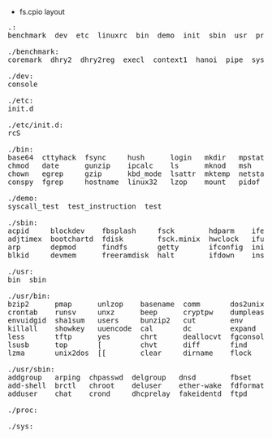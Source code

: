 
* fs.cpio layout

<pre>
.:
benchmark  dev  etc  linuxrc  bin  demo  init  sbin  usr  proc  sys

./benchmark:
coremark  dhry2  dhry2reg  execl  context1  hanoi  pipe  syscall

./dev:
console

./etc:
init.d

./etc/init.d:
rcS

./bin:
base64  cttyhack  fsync     hush      login   mkdir   mpstat   pipe_progress  rpm    stat  true   cat     cpio   dumpkmap  fdflush  iostat    more        nice  rm            tar     dnsdomainname  run-parts  busybox
chmod   date      gunzip    ipcalc    ls      mknod   msh      printenv       sed    stty  uname  chattr  dd     echo      getopt   kill      mountpoint  ping  scriptreplay  umount  ln             touch
chown   egrep     gzip      kbd_mode  lsattr  mktemp  netstat  reformime      sh     su    vi     chgrp   df     ed        grep     linux64   mt          ps    setarch       usleep  ping6          watch
conspy  fgrep     hostname  linux32   lzop    mount   pidof    rmdir          sleep  sync  ash    cp      dmesg  false     ionice   makemime  mv          pwd   setserial     catv    rev            zcat

./demo:
syscall_test  test_instruction  test

./sbin:
acpid     blockdev    fbsplash     fsck        hdparm    ifenslave  ip       iprule    logread   man      mkfs.ext2   modinfo     poweroff     route       start-stop-daemon  switch_root  udhcpc
adjtimex  bootchartd  fdisk        fsck.minix  hwclock   ifup       ipaddr   iptunnel  losetup   mdev     mkfs.minix  modprobe    raidautorun  runlevel    sulogin            sysctl       vconfig
arp       depmod      findfs       getty       ifconfig  init       iplink   klogd     lsmod     mkdosfs  mkfs.vfat   nameif      reboot       setconsole  swapoff            syslogd      watchdog
blkid     devmem      freeramdisk  halt        ifdown    insmod     iproute  loadkmap  makedevs  mke2fs   mkswap      pivot_root  rmmod        slattach    swapon             tunctl       zcip

./usr:
bin  sbin

./usr/bin:
bzip2      pmap      unlzop    basename  comm       dos2unix    free     id       lpr       mkpasswd  pgrep     reset        setuidgid  telnet       tty       vlock    chpst   fold     passwd    split    uudecode  xz
crontab    runsv     unxz      beep      cryptpw    dumpleases  ftpget   ipcrm    lsof      nc        pkill     resize       sha256sum  test         ttysize   volname  cksum   ftpput   pscan     strings  wc
envuidgid  sha1sum   users     bunzip2   cut        env         fuser    ipcs     lzopcat   nmeter    printf    rpm2cpio     sha512sum  time         udpsvd    wall     cmp     hostid   realpath  sum      wget
killall    showkey   uuencode  cal       dc         expand      groups   last     md5sum    nohup     pstree    runsvdir     smemcap    timeout      unexpand  whoami   du      install  rx        sv       which
less       tftp      yes       chrt      deallocvt  fgconsole   hd       logger   mesg      nslookup  pwdx      script       softlimit  tr           uniq      xzcat    eject   lspci    seq       tac      who
lsusb      top       [         chvt      diff       find        head     logname  microcom  od        readlink  setkeycodes  tail       traceroute   unlzma    awk      envdir  lzcat    sha3sum   tee      whois
lzma       unix2dos  [[        clear     dirname    flock       hexdump  lpq      mkfifo    patch     renice    setsid       tcpsvd     traceroute6  uptime    bzcat    expr    openvt   sort      unzip    xargs

./usr/sbin:
addgroup   arping  chpasswd  delgroup   dnsd        fbset     httpd    killall5  nanddump    ntpd        rdate      readprofile   sendmail    svlogd   ubiattach  ubirmvol      udhcpd
add-shell  brctl   chroot    deluser    ether-wake  fdformat  ifplugd  loadfont  nandwrite   popmaildir  rdev       remove-shell  setfont     telnetd  ubidetach  ubirsvol
adduser    chat    crond     dhcprelay  fakeidentd  ftpd      inetd    lpd       nbd-client  powertop    readahead  rtcwake       setlogcons  tftpd    ubimkvol   ubiupdatevol

./proc:

./sys:

</pre>





